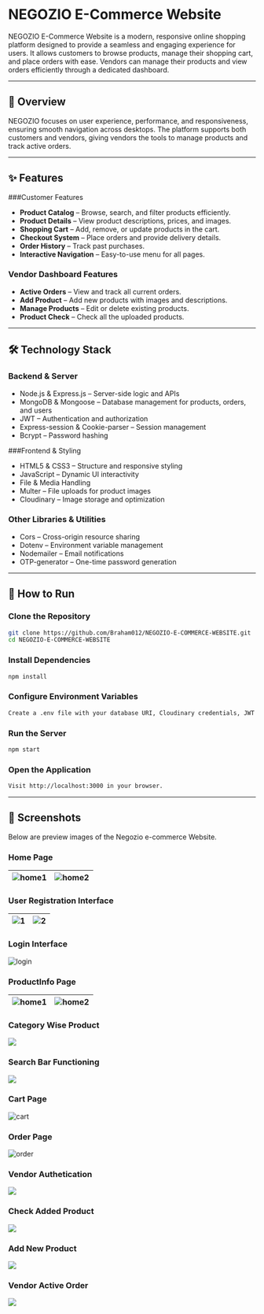 # NEGOZIO E-Commerce Website

NEGOZIO E-Commerce Website is a modern, responsive online shopping platform designed to provide a seamless and engaging experience for users.
It allows customers to browse products, manage their shopping cart, and place orders with ease. Vendors can manage their products and view orders efficiently through a dedicated dashboard.

---

## 📌 Overview

NEGOZIO focuses on user experience, performance, and responsiveness, ensuring smooth navigation across desktops.
The platform supports both customers and vendors, giving vendors the tools to manage products and track active orders.

---

## ✨ Features

###Customer Features

- **Product Catalog** – Browse, search, and filter products efficiently.
- **Product Details** – View product descriptions, prices, and images.
- **Shopping Cart** – Add, remove, or update products in the cart.
- **Checkout System** – Place orders and provide delivery details.
- **Order History** – Track past purchases.
- **Interactive Navigation** – Easy-to-use menu for all pages.

### Vendor Dashboard Features

- **Active Orders** – View and track all current orders.
- **Add Product** – Add new products with images and descriptions.
- **Manage Products** – Edit or delete existing products.
- **Product Check**  – Check all the uploaded products.

---

## 🛠 Technology Stack

### Backend & Server

- Node.js & Express.js – Server-side logic and APIs
- MongoDB & Mongoose – Database management for products, orders, and users
- JWT – Authentication and authorization
- Express-session & Cookie-parser – Session management
- Bcrypt – Password hashing

###Frontend & Styling

- HTML5 & CSS3 – Structure and responsive styling
- JavaScript – Dynamic UI interactivity
- File & Media Handling
- Multer – File uploads for product images
- Cloudinary – Image storage and optimization

### Other Libraries & Utilities

- Cors – Cross-origin resource sharing
- Dotenv – Environment variable management
- Nodemailer – Email notifications
- OTP-generator – One-time password generation

---

## 🚀 How to Run

### Clone the Repository

```bash
git clone https://github.com/Braham012/NEGOZIO-E-COMMERCE-WEBSITE.git
cd NEGOZIO-E-COMMERCE-WEBSITE
```

### Install Dependencies
```bash
npm install
```

### Configure Environment Variables
```bash
Create a .env file with your database URI, Cloudinary credentials, JWT secret, and email credentials.
```
### Run the Server
```bash
npm start
```

### Open the Application
```bash
Visit http://localhost:3000 in your browser.
```

---

## 📸 Screenshots

Below are preview images of the Negozio e-commerce Website.

### Home Page
| ![home1](https://github.com/Braham012/NEGOZIO-E-COMMERCE-WEBSITE/blob/main/demo%20screenshot/Screenshot%202025-10-06%20004054.png) | ![home2](https://github.com/Braham012/NEGOZIO-E-COMMERCE-WEBSITE/blob/main/demo%20screenshot/Screenshot%202025-10-06%20004001.png) |
|-------------------------|-------------------------|
### User Registration Interface
| ![1](https://github.com/Braham012/NEGOZIO-E-COMMERCE-WEBSITE/blob/main/demo%20screenshot/Screenshot%202025-10-06%20004425.png) | ![2](https://github.com/Braham012/NEGOZIO-E-COMMERCE-WEBSITE/blob/main/demo%20screenshot/Screenshot%202025-10-06%20004728.png) |
|-------------------------|-------------------------|
### Login Interface
![login](https://github.com/Braham012/NEGOZIO-E-COMMERCE-WEBSITE/blob/main/demo%20screenshot/Screenshot%202025-10-06%20004931.png)
### ProductInfo Page
| ![home1](https://github.com/Braham012/NEGOZIO-E-COMMERCE-WEBSITE/blob/main/demo%20screenshot/Screenshot%202025-10-06%20005117.png) | ![home2](https://github.com/Braham012/NEGOZIO-E-COMMERCE-WEBSITE/blob/main/demo%20screenshot/Screenshot%202025-10-06%20005202.png) |
|-------------------------|-------------------------|
### Category Wise Product
![](https://github.com/Braham012/NEGOZIO-E-COMMERCE-WEBSITE/blob/main/demo%20screenshot/Screenshot%202025-10-06%20004035.png)
### Search Bar Functioning
![](https://github.com/Braham012/NEGOZIO-E-COMMERCE-WEBSITE/blob/main/demo%20screenshot/Screenshot%202025-10-06%20004019.png)
### Cart Page
![cart](https://github.com/Braham012/NEGOZIO-E-COMMERCE-WEBSITE/blob/main/demo%20screenshot/Screenshot%202025-10-06%20003948.png)
### Order Page
![order](https://github.com/Braham012/NEGOZIO-E-COMMERCE-WEBSITE/blob/main/demo%20screenshot/Screenshot%202025-10-06%20003931.png)
### Vendor Authetication
![](https://github.com/Braham012/NEGOZIO-E-COMMERCE-WEBSITE/blob/main/demo%20screenshot/Screenshot%202025-10-06%20005304.png)
### Check Added Product
![](https://github.com/Braham012/NEGOZIO-E-COMMERCE-WEBSITE/blob/main/demo%20screenshot/Screenshot%202025-10-06%20004126.png)
### Add New Product
![](https://github.com/Braham012/NEGOZIO-E-COMMERCE-WEBSITE/blob/main/demo%20screenshot/Screenshot%202025-10-06%20004211.png)
### Vendor Active Order
![](https://github.com/Braham012/NEGOZIO-E-COMMERCE-WEBSITE/blob/main/demo%20screenshot/Screenshot%202025-10-06%20004456.png)
